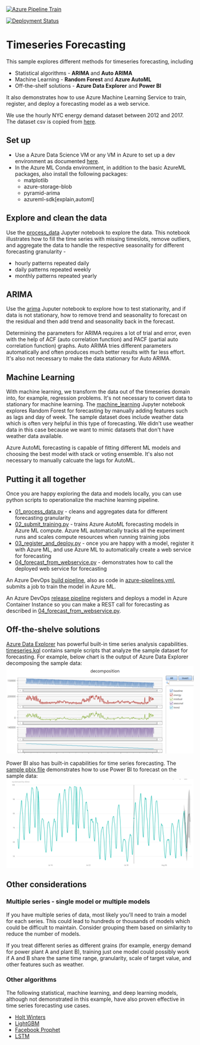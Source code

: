 [![Azure Pipeline Train](https://dev.azure.com/paigedevops/machine-learning/_apis/build/status/timeseries-forecasting/forecasting_submit_training?branchName=master)](https://dev.azure.com/paigedevops/machine-learning/_build/latest?definitionId=8&branchName=master)

[![Deployment Status](https://vsrm.dev.azure.com/paigedevops/_apis/public/Release/badge/18090e16-4e7a-4097-95ee-a06aa6ea8521/9/9)](https://vsrm.dev.azure.com/paigedevops/_apis/public/Release/badge/18090e16-4e7a-4097-95ee-a06aa6ea8521/9/9)

# Timeseries Forecasting
This sample explores different methods for timeseries forecasting, including
* Statistical algorithms - __ARIMA__ and __Auto ARIMA__ 
* Machine Learning - __Random Forest__ and __Azure AutoML__
* Off-the-shelf solutions - __Azure Data Explorer__ and __Power BI__  

It also demonstrates how to use Azure Machine Learning Service to train, register, and deploy a forecasting model as a web service. 

We use the hourly NYC energy demand dataset between 2012 and 2017. The dataset csv is copied from [here](https://github.com/Azure/MachineLearningNotebooks/tree/master/how-to-use-azureml/automated-machine-learning/forecasting-energy-demand). 

## Set up
* Use a Azure Data Science VM or any VM in Azure to set up a dev environment as documented [here](https://docs.microsoft.com/en-us/azure/machine-learning/service/how-to-configure-environment). 
* In the Azure ML Conda environment, in addition to the basic AzureML packages, also install the following packages:
  * matplotlib
  * azure-storage-blob
  * pyramid-arima
  * azureml-sdk[explain,automl]

## Explore and clean the data
Use the [process_data](notebooks/process_data.ipynb) Jupyter notebook to explore the data. This notebook illustrates how to fill the time series with missing timeslots, remove outliers, and aggregate the data to handle the respective seasonality for different forecasting granularity -
* hourly patterns repeated daily
* daily patterns repeated weekly
* monthly patterns repeated yearly 

## ARIMA
Use the [arima](notebooks/arima.ipynb) Juputer notebook to explore how to test stationarity, and if data is not stationary, how to remove trend and seasonality to forecast on the residual and then add trend and seasonality back in the forecast. 

Determining the parameters for ARIMA requires a lot of trial and error, even with the help of ACF (auto correlation function) and PACF (partial auto correlation function) graphs. Auto ARIMA tries different parameters automatically and often produces much better results with far less effort. It's also not necessary to make the data stationary for Auto ARIMA.

## Machine Learning
With machine learning, we transform the data out of the timeseries domain into, for example, regression problems. It's not necessary to convert data to stationary for machine learning. The [machine_learning](notebooks/machine_learning.ipynb) Jupyter notebook explores Random Forest for forecasting by manually adding features such as lags and day of week. The sample dataset does include weather data which is often very helpful in this type of forecasting. We didn't use weather data in this case because we want to mimic datasets that don't have weather data available.

Azure AutoML forecasting is capable of fitting different ML models and choosing the best model with stack or voting ensemble. It's also not necessary to manually calcuate the lags for AutoML.  

## Putting it all together
Once you are happy exploring the data and models locally, you can use python scripts to operationalize the machine learning pipeline. 
* [01_process_data.py](01_process_data.py) - cleans and aggregates data for different forecasting granularity
* [02_submit_training.py](02_submit_training.py) - trains Azure AutoML forecasting models in Azure ML compute. Azure ML automatically tracks all the experiment runs and scales compute resources when running training jobs 
* [03_register_and_deploy.py](03_register_and_deploy.py) - once you are happy with a model, register it with Azure ML, and use Azure ML to automatically create a web service for forecasting
* [04_forecast_from_webservice.py](04_forecast_from_webservice.py) - demonstrates how to call the deployed web service for forecasting

An Azure DevOps [build pipeline](https://dev.azure.com/paigedevops/machine-learning/_build?definitionId=8), also as code in [azure-pipelines.yml](azure-pipelines.yml), submits a job to train the model in Azure ML.

An Azure DevOps [release pipeline](https://dev.azure.com/paigedevops/machine-learning/_release?view=all&definitionId=9) registers and deploys a model in Azure Container Instance so you can make a REST call for forecasting as described in [04_forecast_from_webservice.py](04_forecast_from_webservice.py). 

## Off-the-shelve solutions
[Azure Data Explorer](https://docs.microsoft.com/en-us/azure/data-explorer/time-series-analysis) has powerful built-in time series analysis capabilities. [timeseries.kql](AzureDataExplorer/timeseries.kql) contains sample scripts that analyze the sample dataset for forecasting. For example, below chart is the output of Azure Data Explorer decomposing the sample data:
![Alt text](/AzureDataExplorer/decomposition.png?raw=true "Azure Data Explorer decomposition") 

Power BI also has built-in capabilities for time series forecasting. The [sample pbix file](PowerBI/nyc_forecast_daily.pbix) demonstrates how to use Power BI to forecast on the sample data:
![Alt text](/PowerBI/forecasting.png?raw=true "Power BI forecasting")

## Other considerations
### Multiple series - single model or multiple models
If you have multiple series of data, most likely you'll need to train a model for each series. This could lead to hundreds or thousands of models which could be difficult to maintain.  Consider grouping them based on similarity to reduce the number of models.

If you treat different series as different grains (for example, energy demand for power plant A and plant B), training just one model could possibly work if A and B share the same time range, granularity, scale of target value, and other features such as weather.

### Other algorithms 
The following statistical, machine learning, and deep learning models, although not demonstrated in this example, have also proven effective in time series forecasting use cases. 
* [Holt Winters](https://otexts.com/fpp2/holt-winters.html)
* [LightGBM](https://lightgbm.readthedocs.io/en/latest/)
* [Facebook Prophet](https://facebook.github.io/prophet/)
* [LSTM](https://en.wikipedia.org/wiki/Long_short-term_memory)
